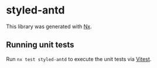 # styled-antd

This library was generated with [Nx](https://nx.dev).

## Running unit tests

Run `nx test styled-antd` to execute the unit tests via [Vitest](https://vitest.dev/).
